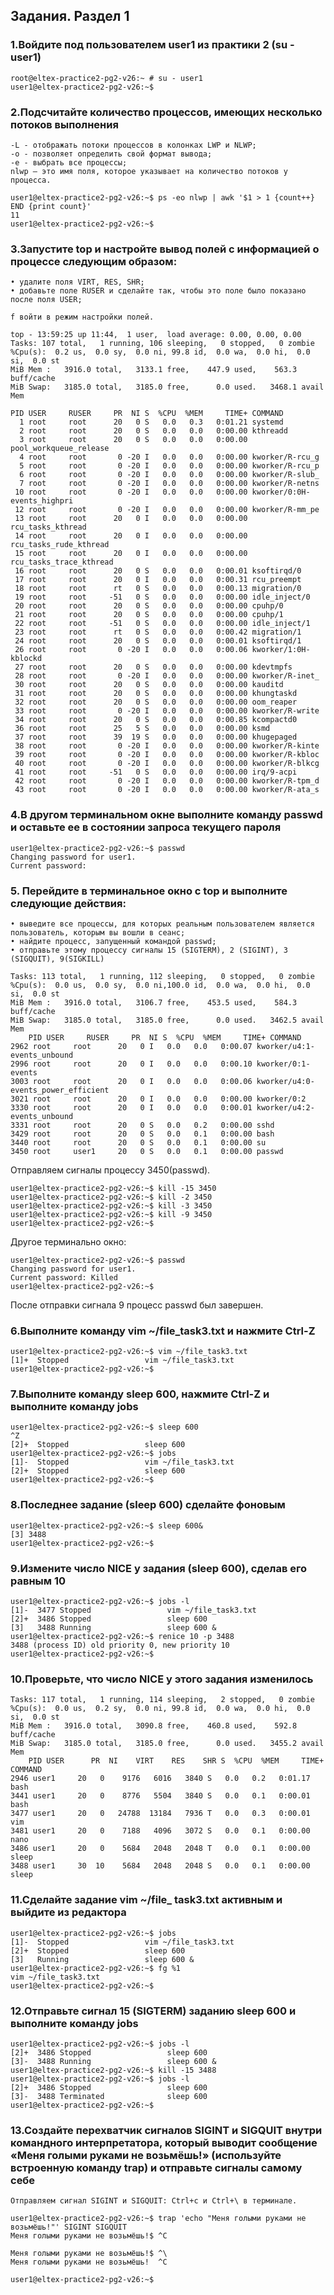 ## Задания. Раздел 1
### 1.Войдите под пользователем user1 из практики 2 (su - user1)  
    root@eltex-practice2-pg2-v26:~ # su - user1
    user1@eltex-practice2-pg2-v26:~$ 

### 2.Подсчитайте количество процессов, имеющих несколько потоков выполнения  
`-L - отображать потоки процессов в колонках LWP и NLWP;`  
`-o - позволяет определить свой формат вывода;`  
`-e - выбрать все процессы;`  
`nlwp — это имя поля, которое указывает на количество потоков у процесса.`  

    user1@eltex-practice2-pg2-v26:~$ ps -eo nlwp | awk '$1 > 1 {count++} END {print count}'
    11
    user1@eltex-practice2-pg2-v26:~$

### 3.Запустите top и настройте вывод полей с информацией о процессе следующим образом:
`• удалите поля VIRT, RES, SHR;`  
`• добавьте поле RUSER и сделайте так, чтобы это поле было показано после поля USER;`  

`f войти в режим настройки полей.`  

    top - 13:59:25 up 11:44,  1 user,  load average: 0.00, 0.00, 0.00
    Tasks: 107 total,   1 running, 106 sleeping,   0 stopped,   0 zombie
    %Cpu(s):  0.2 us,  0.0 sy,  0.0 ni, 99.8 id,  0.0 wa,  0.0 hi,  0.0 si,  0.0 st 
    MiB Mem :   3916.0 total,   3133.1 free,    447.9 used,    563.3 buff/cache     
    MiB Swap:   3185.0 total,   3185.0 free,      0.0 used.   3468.1 avail Mem 

    PID USER     RUSER     PR  NI S  %CPU  %MEM     TIME+ COMMAND                                                                                            
      1 root     root      20   0 S   0.0   0.3   0:01.21 systemd                                                                                            
      2 root     root      20   0 S   0.0   0.0   0:00.00 kthreadd                                                                                           
      3 root     root      20   0 S   0.0   0.0   0:00.00 pool_workqueue_release                                                                             
      4 root     root       0 -20 I   0.0   0.0   0:00.00 kworker/R-rcu_g                                                                                    
      5 root     root       0 -20 I   0.0   0.0   0:00.00 kworker/R-rcu_p                                                                                    
      6 root     root       0 -20 I   0.0   0.0   0:00.00 kworker/R-slub_                                                                                    
      7 root     root       0 -20 I   0.0   0.0   0:00.00 kworker/R-netns                                                                                    
     10 root     root       0 -20 I   0.0   0.0   0:00.00 kworker/0:0H-events_highpri                                                                        
     12 root     root       0 -20 I   0.0   0.0   0:00.00 kworker/R-mm_pe                                                                                    
     13 root     root      20   0 I   0.0   0.0   0:00.00 rcu_tasks_kthread                                                                                  
     14 root     root      20   0 I   0.0   0.0   0:00.00 rcu_tasks_rude_kthread                                                                             
     15 root     root      20   0 I   0.0   0.0   0:00.00 rcu_tasks_trace_kthread                                                                            
     16 root     root      20   0 S   0.0   0.0   0:00.01 ksoftirqd/0                                                                                        
     17 root     root      20   0 I   0.0   0.0   0:00.31 rcu_preempt                                                                                        
     18 root     root      rt   0 S   0.0   0.0   0:00.13 migration/0                                                                                        
     19 root     root     -51   0 S   0.0   0.0   0:00.00 idle_inject/0                                                                                      
     20 root     root      20   0 S   0.0   0.0   0:00.00 cpuhp/0                                                                                            
     21 root     root      20   0 S   0.0   0.0   0:00.00 cpuhp/1                                                                                            
     22 root     root     -51   0 S   0.0   0.0   0:00.00 idle_inject/1                                                                                      
     23 root     root      rt   0 S   0.0   0.0   0:00.42 migration/1                                                                                        
     24 root     root      20   0 S   0.0   0.0   0:00.01 ksoftirqd/1                                                                                        
     26 root     root       0 -20 I   0.0   0.0   0:00.06 kworker/1:0H-kblockd                                                                               
     27 root     root      20   0 S   0.0   0.0   0:00.00 kdevtmpfs                                                                                          
     28 root     root       0 -20 I   0.0   0.0   0:00.00 kworker/R-inet_                                                                                    
     30 root     root      20   0 S   0.0   0.0   0:00.00 kauditd                                                                                            
     31 root     root      20   0 S   0.0   0.0   0:00.00 khungtaskd                                                                                         
     32 root     root      20   0 S   0.0   0.0   0:00.00 oom_reaper                                                                                         
     33 root     root       0 -20 I   0.0   0.0   0:00.00 kworker/R-write                                                                                    
     34 root     root      20   0 S   0.0   0.0   0:00.85 kcompactd0                                                                                         
     36 root     root      25   5 S   0.0   0.0   0:00.00 ksmd                                                                                               
     37 root     root      39  19 S   0.0   0.0   0:00.00 khugepaged                                                                                         
     38 root     root       0 -20 I   0.0   0.0   0:00.00 kworker/R-kinte                                                                                    
     39 root     root       0 -20 I   0.0   0.0   0:00.00 kworker/R-kbloc                                                                                    
     40 root     root       0 -20 I   0.0   0.0   0:00.00 kworker/R-blkcg                                                                                    
     41 root     root     -51   0 S   0.0   0.0   0:00.00 irq/9-acpi                                                                                         
     42 root     root       0 -20 I   0.0   0.0   0:00.00 kworker/R-tpm_d                                                                                    
     43 root     root       0 -20 I   0.0   0.0   0:00.00 kworker/R-ata_s  

### 4.В другом терминальном окне выполните команду passwd и оставьте ее в состоянии запроса текущего пароля  
    user1@eltex-practice2-pg2-v26:~$ passwd
    Changing password for user1.
    Current password: 

### 5. Перейдите в терминальное окно с top и выполните следующие действия:
`• выведите все процессы, для которых реальным пользователем является пользователь, которым вы вошли в сеанс;`   
`• найдите процесс, запущенный командой passwd;`  
`• отправьте этому процессу сигналы 15 (SIGTERM), 2 (SIGINT), 3 (SIGQUIT), 9(SIGKILL)`  

    Tasks: 113 total,   1 running, 112 sleeping,   0 stopped,   0 zombie
    %Cpu(s):  0.0 us,  0.0 sy,  0.0 ni,100.0 id,  0.0 wa,  0.0 hi,  0.0 si,  0.0 st 
    MiB Mem :   3916.0 total,   3106.7 free,    453.5 used,    584.3 buff/cache     
    MiB Swap:   3185.0 total,   3185.0 free,      0.0 used.   3462.5 avail Mem 
        PID USER     RUSER     PR  NI S  %CPU  %MEM     TIME+ COMMAND                                                                                            
    2962 root     root      20   0 I   0.0   0.0   0:00.07 kworker/u4:1-events_unbound                                                                        
    2996 root     root      20   0 I   0.0   0.0   0:00.10 kworker/0:1-events                                                                                 
    3003 root     root      20   0 I   0.0   0.0   0:00.06 kworker/u4:0-events_power_efficient                                                                
    3021 root     root      20   0 I   0.0   0.0   0:00.00 kworker/0:2                                                                                        
    3330 root     root      20   0 I   0.0   0.0   0:00.01 kworker/u4:2-events_unbound                                                                        
    3331 root     root      20   0 S   0.0   0.2   0:00.00 sshd                                                                                               
    3429 root     root      20   0 S   0.0   0.1   0:00.00 bash                                                                                               
    3440 root     root      20   0 S   0.0   0.1   0:00.00 su                                                                                                 
    3450 root     user1     20   0 S   0.0   0.1   0:00.00 passwd   

Отправляем сигналы  процессу 3450(passwd).  

    user1@eltex-practice2-pg2-v26:~$ kill -15 3450
    user1@eltex-practice2-pg2-v26:~$ kill -2 3450
    user1@eltex-practice2-pg2-v26:~$ kill -3 3450
    user1@eltex-practice2-pg2-v26:~$ kill -9 3450
    user1@eltex-practice2-pg2-v26:~$ 

Другое терминально окно:  

    user1@eltex-practice2-pg2-v26:~$ passwd
    Changing password for user1.
    Current password: Killed
    user1@eltex-practice2-pg2-v26:~$ 

После отправки сигнала 9 процесс passwd был завершен.  

### 6.Выполните команду vim ~/file_task3.txt и нажмите Ctrl-Z
    user1@eltex-practice2-pg2-v26:~$ vim ~/file_task3.txt
    [1]+  Stopped                 vim ~/file_task3.txt
    user1@eltex-practice2-pg2-v26:~$ 

### 7.Выполните команду sleep 600, нажмите Ctrl-Z и выполните команду jobs
    user1@eltex-practice2-pg2-v26:~$ sleep 600
    ^Z
    [2]+  Stopped                 sleep 600
    user1@eltex-practice2-pg2-v26:~$ jobs
    [1]-  Stopped                 vim ~/file_task3.txt
    [2]+  Stopped                 sleep 600
    user1@eltex-practice2-pg2-v26:~$ 

### 8.Последнее задание (sleep 600) сделайте фоновым
    user1@eltex-practice2-pg2-v26:~$ sleep 600&
    [3] 3488
    user1@eltex-practice2-pg2-v26:~$ 

### 9.Измените число NICE у задания (sleep 600), сделав его равным 10
    user1@eltex-practice2-pg2-v26:~$ jobs -l
    [1]-  3477 Stopped                 vim ~/file_task3.txt
    [2]+  3486 Stopped                 sleep 600
    [3]   3488 Running                 sleep 600 &
    user1@eltex-practice2-pg2-v26:~$ renice 10 -p 3488
    3488 (process ID) old priority 0, new priority 10
    user1@eltex-practice2-pg2-v26:~$ 
### 10.Проверьте, что число NICE у этого задания изменилось

    Tasks: 117 total,   1 running, 114 sleeping,   2 stopped,   0 zombie
    %Cpu(s):  0.0 us,  0.2 sy,  0.0 ni, 99.8 id,  0.0 wa,  0.0 hi,  0.0 si,  0.0 st 
    MiB Mem :   3916.0 total,   3090.8 free,    460.8 used,    592.8 buff/cache     
    MiB Swap:   3185.0 total,   3185.0 free,      0.0 used.   3455.2 avail Mem 
        PID USER      PR  NI    VIRT    RES    SHR S  %CPU  %MEM     TIME+ COMMAND                             
    2946 user1     20   0    9176   6016   3840 S   0.0   0.2   0:01.17 bash                                
    3441 user1     20   0    8776   5504   3840 S   0.0   0.1   0:00.01 bash                                
    3477 user1     20   0   24788  13184   7936 T   0.0   0.3   0:00.01 vim                                 
    3481 user1     20   0    7188   4096   3072 S   0.0   0.1   0:00.00 nano                                
    3486 user1     20   0    5684   2048   2048 T   0.0   0.1   0:00.00 sleep                               
    3488 user1     30  10    5684   2048   2048 S   0.0   0.1   0:00.00 sleep  

### 11.Сделайте задание vim ~/file_ task3.txt активным и выйдите из редактора
    user1@eltex-practice2-pg2-v26:~$ jobs
    [1]-  Stopped                 vim ~/file_task3.txt
    [2]+  Stopped                 sleep 600
    [3]   Running                 sleep 600 &
    user1@eltex-practice2-pg2-v26:~$ fg %1
    vim ~/file_task3.txt
    user1@eltex-practice2-pg2-v26:~$ 

### 12.Отправьте сигнал 15 (SIGTERM) заданию sleep 600 и выполните команду jobs
    user1@eltex-practice2-pg2-v26:~$ jobs -l
    [2]+  3486 Stopped                 sleep 600
    [3]-  3488 Running                 sleep 600 &
    user1@eltex-practice2-pg2-v26:~$ kill -15 3488
    user1@eltex-practice2-pg2-v26:~$ jobs -l
    [2]+  3486 Stopped                 sleep 600
    [3]-  3488 Terminated              sleep 600
    user1@eltex-practice2-pg2-v26:~$ 

### 13.Создайте перехватчик сигналов SIGINT и SIGQUIT внутри командного интерпретатора, который выводит сообщение «Меня голыми руками не возьмёшь!» (используйте встроенную команду trap) и отправьте сигналы самому себе  
`Отправляем сигнал SIGINT и SIGQUIT: Ctrl+c и Ctrl+\ в терминале.` 
 
    user1@eltex-practice2-pg2-v26:~$ trap 'echo "Меня голыми руками не возьмёшь!"' SIGINT SIGQUIT
    Меня голыми руками не возьмёшь!$ ^C

    Меня голыми руками не возьмёшь!$ ^\
    Меня голыми руками не возьмёшь!  ^C

    user1@eltex-practice2-pg2-v26:~$ 






